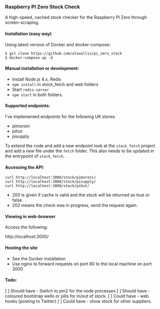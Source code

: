 ### Raspberry PI Zero Stock Check

A high-speed, cached stock checker for the Raspberry PI Zero through screen-scraping.

#### Installation (easy way)

Using latest version of Docker and docker-compose:

```
$ git clone https://github.com/alexellis/pi_zero_stock
$ docker-compose up -d
```

#### Manual installation or development:

* Install Node.js 4.x, Redis
* `npm install` in stock_fetch and web folders
* Start `redis-server`
* `npm start` in both folders.

#### Supported endpoints:

I've implemented endpoints for the following UK stores:

* pimoroni
* pihut
* pisupply

To extend the code and add a new endpoint look at the `stock_fetch` project and add a new file under the `fetch` folder. This also needs to be updated in the entrypoint of `stock_fetch`.

#### Accessing the API:

```
curl http://localhost:3000/stock/pimoroni/
curl http://localhost:3000/stock/pisupply/
curl http://localhost:3000/stock/pihut/
```

* 200 is given if cache is valid and the stock will be returned as true or false.
* 202 means the check was in progress, send the request again.

#### Viewing in web-browser

Access the following:

http://localhost:3000/

#### Hosting the site

* See the Docker installation
* Use nginx to forward requests on port 80 to the local machine on port 3000

#### Todo:

[ ] Should have - Switch to pm2 for the node processes
[ ] Should have - coloured bootstrap wells or pills for in/out of stock.
[ ] Could have - web hooks (posting to Twitter)
[ ] Could have - show stock for other suppliers.

